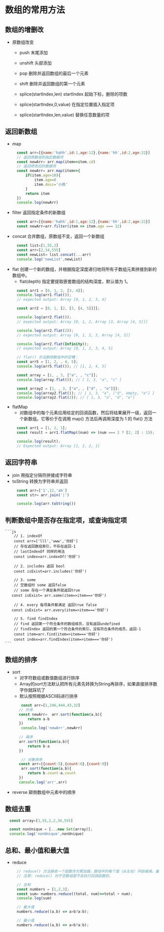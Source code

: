 # 数组的常用方法

## 数组的增删改
* 原数组改变
    - push 末尾添加
    - unshift 头部添加

    - pop 删除并返回数组的最后一个元素
    - shift 删除并返回数组的第一个元素

    - splice(startIndex,len)  startIndex 起始下标，删除的项数
    - splice(startIndex,0,value) 在指定位置插入指定项
    - splice(startIndex,len,value) 替换任意数量的项
## 返回新数组
* map 
  ```js
    const arr=[{name:'hahh',id:1,age:12},{name:'hh',id:2,age:22}]
    // 返回原数组的指定数据项
    const newArr= arr.map(item=>item.id)
    // 返回修改后的数据项
    const newArr= arr.map(item=>{
        if(item.age>10){
            item.age=0
            item.desc='小孩'
        }
        return item
    })
    console.log(newArr)
  ```
* filter 返回指定条件的新数组
  ```js
    const arr=[{name:'hahh',id:1,age:12},{name:'hh',id:2,age:22}]
    const newArr=arr.filter(item => item.age === 12)
  ```
* concat 合并数组，原数组不变，返回一个新数组
  ```js
    const list=[1,55,2]
    const arr=[2,34,555]
    const newList= list.concat(...arr)
    console.log('newList',newList)
  ```
* flat 创建一个新的数组，并根据指定深度递归地将所有子数组元素拼接到新的数组中。
  - flat(depth) 指定要提取嵌套数组的结构深度，默认值为 1。
  ```js
    const arr1 = [0, 1, 2, [3, 4]];
    console.log(arr1.flat());
    // expected output: Array [0, 1, 2, 3, 4]

    const arr2 = [0, 1, [2, [3, [4, 5]]]];

    console.log(arr2.flat());
    // expected output: Array [0, 1, 2, Array [3, Array [4, 5]]]

    console.log(arr2.flat(2));
    // expected output: Array [0, 1, 2, 3, Array [4, 5]]

    console.log(arr2.flat(Infinity));
    // expected output: Array [0, 1, 2, 3, 4, 5]

    // flat() 方法删除数组中的空槽：
    const arr5 = [1, 2, , 4, 5];
    console.log(arr5.flat()); // [1, 2, 4, 5]

    const array = [1, , 3, ["a", , "c"]];
    console.log(array.flat()); // [ 1, 3, "a", "c" ]

    const array2 = [1, , 3, ["a", , ["d", , "e"]]];
    console.log(array2.flat()); // [ 1, 3, "a", ["d", empty, "e"] ]
    console.log(array2.flat(2)); // [ 1, 3, "a", "d", "e"]

  ```
* flatMap
  - 对数组中的每个元素应用给定的回调函数，然后将结果展开一级，返回一个新数组。它等价于在调用 map() 方法后再调用深度为 1 的 flat() 方法
  ```js
    const arr1 = [1, 2, 1];
    const result = arr1.flatMap((num) => (num === 2 ? [2, 2] : 1));

    console.log(result);
    // Expected output: Array [1, 2, 2, 1]
  ```
## 返回字符串
* join 用指定分隔符拼接成字符串
* toString 转换为字符串并返回
  ```js
    const arr=['1',12,'ab']
    const str= arr.join('|')

    console.log(arr.toString())
  ```
## 判断数组中是否存在指定项，或查询指定项
    ```js
        // 1. indexOf
        const arr=['lll','www','你好']
        // 存在返回数组索引，不存在返回-1
        // lastIndexOf 同样的用法
        const index=arr.indexOf('你好') 
        
        // 2. includes 返回 bool
        const isExist=arr.includes('你好')

        // 3. some
        // 空数组时 some 返回false 
        // some 存在一个满足条件就返回true
       const isExist= arr.some(item=>item==='你好')
        
        // 4. every 每项条件都满足 返回true false 
       const isExist= arr.every(item=>item==='你好')

        // 5. find findIndex
        // find 返回第一个符合条件的数组成员，没有返回undefined
        // findIndex 返回的第一个符合条件的索引，没有符合条件的成员，返回-1
        const item=arr.find(item=>item==='你好')
        const index=arr.findIndex(item=>item==='你好')
    ```
## 数组的排序
* sort 
    - 对字符数组或数值数组进行排序
    - Array的sort方法默认把所有元素先转换为String再排序，如果直接排序数字你就踩坑了
    - 默认按照根据ASCII码进行排序
    ```js
        const arr=[1,246,444,43,32]
       // 升序
       const newArr=  arr.sort(function(a,b){
           return a-b
       })
        console.log('newArr',newArr)
       
       // 降序
       arr.sort(function(a,b){
           return b-a
       })

        // 对象排序
       const arr=[{count:5},{count:6},{count:9}]
        arr.sort(function(a,b){
           return b.count-a.count
       })
       console.log('arr',arr)

    ```
* reverse 颠倒数组中元素中的顺序
## 数组去重
  ```js
    const array=[1,55,2,2,34,555]

    const nonUnique = [...new Set(array)];
    console.log('nonUnique',nonUnique)
  ```
## 总和、最小值和最大值
* reduce
  ```js
    // reduce() 方法接收一个函数作为累加器，数组中的每个值（从左右）开始缩减，最终计算为一个值。
    // 注意: reduce() 对于空数组是不会执行回调函数的。

    // 总和
    const numbers = [1,2,3];
    const sum= numbers.reduce((total, num)=>total + num);
    console.log(sum)

    // 最大值
    numbers.reduce((a,b) => a>b?a:b);

    // 最小值
    numbers.reduce((a,b) => a<b?a:b);
  ```